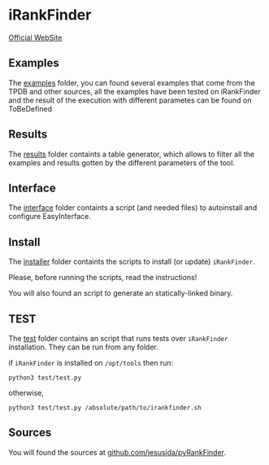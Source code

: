 # iRankFinder

[Official WebSite](http://irankfinder.loopkiller.com)

## Examples

The [examples](examples) folder, you can found several examples that come
from the TPDB and other sources, all the examples have been tested on
iRankFinder and the result of the execution with different parametes
can be found on ToBeDefined

## Results

The [results](results) folder containts a table generator, which allows to
filter all the examples and results gotten by the different parameters
of the tool.

## Interface

The [interface](interface) folder containts a script (and needed files) to
autoinstall and configure EasyInterface.

## Install

The [installer](installer) folder containts the scripts to install (or update)
`iRankFinder`. 

Please, before running the scripts, read the instructions!

You will also found an script to generate an statically-linked binary.

## TEST

The [test](test) folder contains an script that runs tests over
`iRankFinder` installation. They can be run from any folder.

if `iRankFinder` is installed on `/opt/tools` then run:
```
python3 test/test.py
```
otherwise,
```
python3 test/test.py /absolute/path/to/irankfinder.sh
```


## Sources

You will found the sources at [github.com/jesusjda/pyRankFinder](http://github.com/jesusjda/pyRankFinder).

